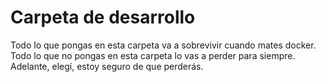 # Carpeta de desarrollo
Todo lo que pongas en esta carpeta va a sobrevivir cuando mates docker. 
Todo lo que no pongas en esta carpeta lo vas a perder para siempre.
Adelante, elegí, estoy seguro de que perderás. 
